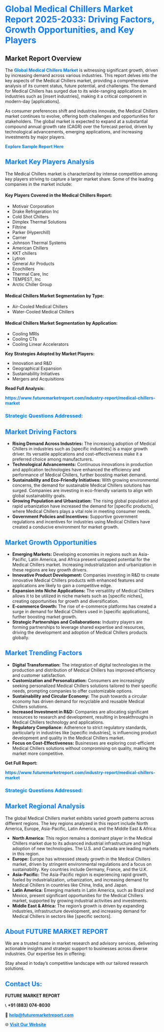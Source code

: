 <h1 style="color: #007BFF;">Global Medical Chillers Market Report 2025-2033: Driving Factors, Growth Opportunities, and Key Players</h1>

<section id="overview">
<h2>Market Report Overview</h2>
<p>The <a href="https://www.futuremarketreport.com/industry-report/medical-chillers-market" style="color: #007BFF; text-decoration: none;"><strong>Global Medical Chillers Market</strong></a> is witnessing significant growth, driven by increasing demand across various industries. This report delves into the key aspects of the Medical Chillers market, providing a comprehensive analysis of its current status, future potential, and challenges. The demand for Medical Chillers has surged due to its wide-ranging applications in industries such as [insert industries], making it a critical component in modern-day [applications].</p>
<p>As consumer preferences shift and industries innovate, the Medical Chillers market continues to evolve, offering both challenges and opportunities for stakeholders. The global market is expected to expand at a substantial compound annual growth rate (CAGR) over the forecast period, driven by technological advancements, emerging applications, and increasing investments by major players.</p>
</section>

<section id="overview">
<p><a href="https://www.futuremarketreport.com/request-sample/reportId=60303" style="color: #007BFF; text-decoration: none;"><strong>Explore Sample Report Here</strong></a></p>
</section>

<section id="key-players">
<h2 style="color: #007BFF;">Market Key Players Analysis</h2>
<p>The Medical Chillers market is characterized by intense competition among key players striving to capture a larger market share. Some of the leading companies in the market include:</p>
<h4>Key Players Covered in the Medical Chillers Report:</h4>
<ul><li>Motivair Corporation</li><li>Drake Refrigeration Inc</li><li>Cold Shot Chillers</li><li>Dimplex Thermal Solutions</li><li>Filtrine</li><li>Parker (Hyperchill)</li><li>Carrier</li><li>Johnson Thermal Systems</li><li>American Chillers</li><li>KKT chillers</li><li>Lytron</li><li>General Air Products</li><li>Ecochillers</li><li>Thermal Care, Inc</li><li>TEMPEST, Inc</li><li>Arctic Chiller Group</li></ul>
<h4>Medical Chillers Market Segmentation by Type:</h4>
<ul><li>Air-Cooled Medical Chillers</li><li>Water-Cooled Medical Chillers</li></ul>

<h4>Medical Chillers Market Segmentation by Application:</h4>
<ul><li>Cooling MRIs</li><li>Cooling CTs</li><li>Cooling Linear Accelerators</li></ul>
<p><strong>Key Strategies Adopted by Market Players:</strong></p>
<ul>
<li>Innovation and R&D</li>
<li>Geographical Expansion</li>
<li>Sustainability Initiatives</li>
<li>Mergers and Acquisitions</li>
</ul>
</section>

<section>
<p><strong>Read Full Analysis: </strong></p><a href="https://www.futuremarketreport.com/industry-report/medical-chillers-market" style="color: #007BFF; text-decoration: none;"><strong>https://www.futuremarketreport.com/industry-report/medical-chillers-market</strong></a>
<h3 style="color: #007BFF;">Strategic Questions Addressed:</h3>
</section>

<section id="driving-factors">
<h2 style="color: #007BFF;">Market Driving Factors</h2>
<ul>
<li><strong>Rising Demand Across Industries:</strong> The increasing adoption of Medical Chillers in industries such as [specific industries] is a major growth driver. Its versatile applications and cost-effectiveness make it a preferred choice among manufacturers.</li>
<li><strong>Technological Advancements:</strong> Continuous innovations in production and application technologies have enhanced the efficiency and performance of Medical Chillers, further boosting market demand.</li>
<li><strong>Sustainability and Eco-Friendly Initiatives:</strong> With growing environmental concerns, the demand for sustainable Medical Chillers solutions has surged. Companies are investing in eco-friendly variants to align with global sustainability goals.</li>
<li><strong>Growing Population and Urbanization:</strong> The rising global population and rapid urbanization have increased the demand for [specific products], where Medical Chillers plays a vital role in meeting consumer needs.</li>
<li><strong>Government Policies and Incentives:</strong> Supportive government regulations and incentives for industries using Medical Chillers have created a conducive environment for market growth.</li>
</ul>
</section>

<section id="growth-opportunities">
<h2 style="color: #007BFF;">Market Growth Opportunities</h2>
<ul>
<li><strong>Emerging Markets:</strong> Developing economies in regions such as Asia-Pacific, Latin America, and Africa present untapped potential for the Medical Chillers market. Increasing industrialization and urbanization in these regions are key growth drivers.</li>
<li><strong>Innovative Product Development:</strong> Companies investing in R&D to create innovative Medical Chillers products with enhanced features and applications are likely to gain a competitive edge.</li>
<li><strong>Expansion into Niche Applications:</strong> The versatility of Medical Chillers allows it to be utilized in niche markets such as [specific niches], creating opportunities for growth and diversification.</li>
<li><strong>E-commerce Growth:</strong> The rise of e-commerce platforms has created a surge in demand for Medical Chillers used in [specific applications], further boosting market growth.</li>
<li><strong>Strategic Partnerships and Collaborations:</strong> Industry players are forming partnerships to leverage shared expertise and resources, driving the development and adoption of Medical Chillers products globally.</li>
</ul>
</section>

<section id="trending-factors">
<h2 style="color: #007BFF;">Market Trending Factors</h2>
<ul>
<li><strong>Digital Transformation:</strong> The integration of digital technologies in the production and distribution of Medical Chillers has improved efficiency and customer satisfaction.</li>
<li><strong>Customization and Personalization:</strong> Consumers are increasingly seeking personalized Medical Chillers solutions tailored to their specific needs, prompting companies to offer customizable options.</li>
<li><strong>Sustainability and Circular Economy:</strong> The push towards a circular economy has driven demand for recyclable and reusable Medical Chillers solutions.</li>
<li><strong>Increased Investment in R&D:</strong> Companies are allocating significant resources to research and development, resulting in breakthroughs in Medical Chillers technology and applications.</li>
<li><strong>Regulatory Compliance:</strong> Adherence to strict regulatory standards, particularly in industries like [specific industries], is influencing product development and quality in the Medical Chillers market.</li>
<li><strong>Focus on Cost-Effectiveness:</strong> Businesses are exploring cost-efficient Medical Chillers solutions without compromising on quality, making the market more competitive.</li>
</ul>
</section>

<section>
<p><strong>Get Full Report: </strong></p><a href="https://www.futuremarketreport.com/industry-report/medical-chillers-market" style="color: #007BFF; text-decoration: none;"><strong>https://www.futuremarketreport.com/industry-report/medical-chillers-market</strong></a>
<h3 style="color: #007BFF;">Strategic Questions Addressed:</h3>
</section>


<section id="regional-analysis">
<h2 style="color: #007BFF;">Market Regional Analysis</h2>
<p>The global Medical Chillers market exhibits varied growth patterns across different regions. The key regions analyzed in this report include North America, Europe, Asia-Pacific, Latin America, and the Middle East & Africa:</p>
<ul>
<li><strong>North America:</strong> This region remains a dominant player in the Medical Chillers market due to its advanced industrial infrastructure and high adoption of new technologies. The U.S. and Canada are leading markets in this region.</li>
<li><strong>Europe:</strong> Europe has witnessed steady growth in the Medical Chillers market, driven by stringent environmental regulations and a focus on sustainability. Key countries include Germany, France, and the U.K.</li>
<li><strong>Asia-Pacific:</strong> The Asia-Pacific region is experiencing rapid growth, fueled by industrialization, urbanization, and increasing demand for Medical Chillers in countries like China, India, and Japan.</li>
<li><strong>Latin America:</strong> Emerging markets in Latin America, such as Brazil and Mexico, present significant opportunities for the Medical Chillers market, supported by growing industrial activities and investments.</li>
<li><strong>Middle East & Africa:</strong> The region’s growth is driven by expanding industries, infrastructure development, and increasing demand for Medical Chillers in sectors like [specific sectors].</li>
</ul>
</section>

<footer>
<h2 style="color: #007BFF;">About FUTURE MARKET REPORT</h2>
<p>We are a trusted name in market research and advisory services, delivering actionable insights and strategic support to businesses across diverse industries. Our expertise lies in offering:</p>

<p>Stay ahead in today’s competitive landscape with our tailored research solutions.</p>

<h2 style="color: #007BFF;">Contact Us:</h2>
<p><strong>FUTURE MARKET REPORT</strong></p>
<p>📞 <strong>+91 (883) 074-8030</strong></p>
<p>📧 <strong><a href="mailto:help@futuremarketreport.com" style="color: #007BFF;">help@futuremarketreport.com</a></strong></p>
<p>🌐 <strong><a href="https://www.futuremarketreport.com/" style="color: #007BFF;">Visit Our Website</a></strong></p>
</footer>